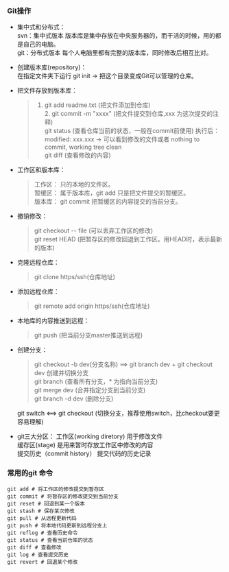 ### Git操作
  * 集中式和分布式：  
    svn：集中式版本  版本库是集中存放在中央服务器的，而干活的时候，用的都是自己的电脑。  
    git：分布式版本  每个人电脑里都有完整的版本库，同时修改后相互比对。  
   
  * 创建版本库(repository)：    
     在指定文件夹下运行 git init -> 把这个目录变成Git可以管理的仓库。    
   
  * 把文件存放到版本库：  
      > 1.  git add readme.txt       (把文件添加到仓库)  
        2.  git commit -m "xxxx"     (把文件提交到仓库,xxx 为这次提交的注释)  
            git status               (查看仓库当前的状态，一般在commit前使用) 
                                      执行后： modified:   xxx.xxx -> 可以看到修改的文件或者 nothing to commit, working tree clean   
            git diff                 (查看修改的内容)  
            
  * 工作区和版本库：  
    > 工作区： 只的本地的文件区。  
      暂缓区： 属于版本库，git add 只是把文件提交的暂缓区。  
      版本库： git commit 把暂缓区的内容提交的当前分支。  
    
  * 撤销修改：  
    > git checkout -- file           (可以丢弃工作区的修改)  
      git reset HEAD <file>          (把暂存区的修改回退到工作区。用HEAD时，表示最新的版本)  
  
  * 克隆远程仓库：  
    > git clone https/ssh(仓库地址)  
    
  * 添加远程仓库：  
    > git remote add origin https/ssh(仓库地址)  
    
  * 本地库的内容推送到远程：  
    > git push                        (把当前分支master推送到远程)  
    
  * 创建分支：  
    > git checkout -b dev(分支名称)   ==>  git branch dev + git checkout dev  创建并切换分支    
      git branch                      (查看所有分支，* 为指向当前分支)  
      git merge dev                   (合并指定分支到当前分支)  
      git branch -d dev               (删除分支)
      
      git switch  <==> git checkout   (切换分支，推荐使用switch，比checkout要更容易理解)  
      
  * git三大分区： 
    工作区(working diretory) 用于修改文件  
    缓存区(stage) 是用来暂时存放工作区中修改的内容  
    提交历史（commit history） 提交代码的历史记录  
    
    
### 常用的git 命令   
    
    git add # 将工作区的修改提交到暂存区  
    git commit # 将暂存区的修改提交到当前分支  
    git reset # 回退到某一个版本  
    git stash # 保存某次修改  
    git pull # 从远程更新代码  
    git push # 将本地代码更新到远程分支上  
    git reflog # 查看历史命令  
    git status # 查看当前仓库的状态  
    git diff # 查看修改  
    git log # 查看提交历史  
    git revert # 回退某个修改  
  
